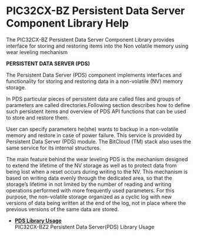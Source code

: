 # PIC32CX-BZ Persistent Data Server Component Library Help

The PIC32CX-BZ Persistent Data Server Component Library provides interface for storing and restoring items into the Non volatile memory using wear leveling mechanism

**PERSISTENT DATA SERVER \(PDS\)**

The Persistent Data Server \(PDS\) component implements interfaces and functionality for storing and restoring data in a non-volatile \(NV\) memory storage.

In PDS particular pieces of persistent data are called files and groups of parameters are called directories.Following section describes how to define such persistent items and overview of PDS API functions that can be used to store and restore them.

User can specify parameters he\(she\) wants to backup in a non-volatile memory and restore in case of power failure. This service is provided by Persistent Data Server \(PDS\) module. The BitCloud \(TM\) stack also uses the same service for its internal structures.

The main feature behind the wear leveling PDS is the mechanism designed to extend the lifetime of the NV storage as well as to protect data from being lost when a reset occurs during writing to the NV. This mechanism is based on writing data evenly through the dedicated area, so that the storage’s lifetime in not limited by the number of reading and writing operations performed with more frequently used parameters. For this purpose, the non-volatile storage organized as a cyclic log with new versions of data being written at the end of the log, not in place where the previous versions of the same data are stored.

-   **[PDS Library Usage](GUID-A7B0958C-E476-48EA-9C30-DA83508CC577.md)**  
PIC32CX-BZ2 Persistent Data Server\(PDS\) Library Usage

